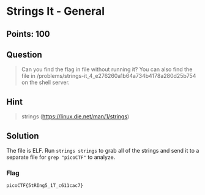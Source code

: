 # Strings It - General

## Points: 100

## Question 
  > Can you find the flag in file without running it? You can also find the file in /problems/strings-it_4_e276260a1b64a734b4178a280d25b754 on the shell server.
## Hint
  > strings (https://linux.die.net/man/1/strings)
## Solution
 The file is ELF. Run `strings strings` to grab all of the strings and send it to a separate file for `grep "picoCTF"` to analyze.
### Flag
`picoCTF{5tRIng5_1T_c611cac7}`
